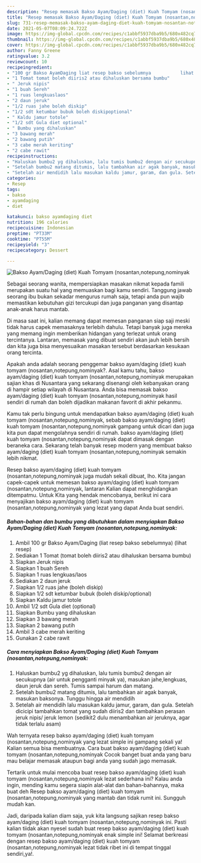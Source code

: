 ```yaml
---
description: "Resep memasak Bakso Ayam/Daging (diet) Kuah Tomyam (nosantan,notepung,nominyak Sederhana dan Mudah Dibuat"
title: "Resep memasak Bakso Ayam/Daging (diet) Kuah Tomyam (nosantan,notepung,nominyak Sederhana dan Mudah Dibuat"
slug: 731-resep-memasak-bakso-ayam-daging-diet-kuah-tomyam-nosantan-notepung-nominyak-sederhana-dan-mudah-dibuat
date: 2021-05-07T08:09:24.722Z
image: https://img-global.cpcdn.com/recipes/c1abbf5937dba9b5/680x482cq70/bakso-ayamdaging-diet-kuah-tomyam-nosantannotepungnominyak-foto-resep-utama.jpg
thumbnail: https://img-global.cpcdn.com/recipes/c1abbf5937dba9b5/680x482cq70/bakso-ayamdaging-diet-kuah-tomyam-nosantannotepungnominyak-foto-resep-utama.jpg
cover: https://img-global.cpcdn.com/recipes/c1abbf5937dba9b5/680x482cq70/bakso-ayamdaging-diet-kuah-tomyam-nosantannotepungnominyak-foto-resep-utama.jpg
author: Fanny Greene
ratingvalue: 3.2
reviewcount: 10
recipeingredient:
- "100 gr Bakso AyamDaging liat resep bakso sebelumnya           lihat resep"
- "1 Tomat tomat boleh diiris2 atau dihaluskan bersama bumbu"
- " Jeruk nipis"
- "1 buah Sereh"
- "1 ruas lengkuaslaos"
- "2 daun jeruk"
- "1/2 ruas jahe boleh diskip"
- "1/2 sdt ketumbar bubuk boleh diskipoptional"
- " Kaldu jamur totole"
- "1/2 sdt Gula diet optional"
- " Bumbu yang dihaluskan"
- "3 bawang merah"
- "2 bawang putih"
- "3 cabe merah keriting"
- "2 cabe rawit"
recipeinstructions:
- "Haluskan bumbu2 yg dihaluskan, lalu tumis bumbu2 dengan air secukupnya (air untuk pengganti minyak ya), masukan jahe,lengkuas, daun jeruk dan sereh. Tumis sampai harum dan matang."
- "Setelah bumbu2 matang ditumis, lalu tambahkan air agak banyak, masukan baksonya. Tunggu hingga air mendidih"
- "Setelah air mendidih lalu masukan kaldu jamur, garam, dan gula. Setelah dicicipi tambahkan tomat yang sudah diiris2 dan tambahkan perasan jeruk nipis/ jeruk lemon (sedikit2 dulu menambahkan air jeruknya, agar tidak terlalu asam)"
categories:
- Resep
tags:
- bakso
- ayamdaging
- diet

katakunci: bakso ayamdaging diet 
nutrition: 196 calories
recipecuisine: Indonesian
preptime: "PT33M"
cooktime: "PT55M"
recipeyield: "3"
recipecategory: Dessert

---
```



![Bakso Ayam/Daging (diet) Kuah Tomyam (nosantan,notepung,nominyak](https://img-global.cpcdn.com/recipes/c1abbf5937dba9b5/680x482cq70/bakso-ayamdaging-diet-kuah-tomyam-nosantannotepungnominyak-foto-resep-utama.jpg)

Sebagai seorang wanita, mempersiapkan masakan nikmat kepada famili merupakan suatu hal yang memuaskan bagi kamu sendiri. Tanggung jawab seorang ibu bukan sekadar mengurus rumah saja, tetapi anda pun wajib memastikan kebutuhan gizi tercukupi dan juga panganan yang disantap anak-anak harus mantab.

Di masa  saat ini, kalian memang dapat memesan panganan siap saji meski tidak harus capek memasaknya terlebih dahulu. Tetapi banyak juga mereka yang memang ingin memberikan hidangan yang terlezat untuk orang tercintanya. Lantaran, memasak yang dibuat sendiri akan jauh lebih bersih dan kita juga bisa menyesuaikan masakan tersebut berdasarkan kesukaan orang tercinta. 



Apakah anda adalah seorang penggemar bakso ayam/daging (diet) kuah tomyam (nosantan,notepung,nominyak?. Asal kamu tahu, bakso ayam/daging (diet) kuah tomyam (nosantan,notepung,nominyak merupakan sajian khas di Nusantara yang sekarang disenangi oleh kebanyakan orang di hampir setiap wilayah di Nusantara. Anda bisa memasak bakso ayam/daging (diet) kuah tomyam (nosantan,notepung,nominyak hasil sendiri di rumah dan boleh dijadikan makanan favorit di akhir pekanmu.

Kamu tak perlu bingung untuk mendapatkan bakso ayam/daging (diet) kuah tomyam (nosantan,notepung,nominyak, sebab bakso ayam/daging (diet) kuah tomyam (nosantan,notepung,nominyak gampang untuk dicari dan juga kita pun dapat mengolahnya sendiri di rumah. bakso ayam/daging (diet) kuah tomyam (nosantan,notepung,nominyak dapat dimasak dengan beraneka cara. Sekarang telah banyak resep modern yang membuat bakso ayam/daging (diet) kuah tomyam (nosantan,notepung,nominyak semakin lebih nikmat.

Resep bakso ayam/daging (diet) kuah tomyam (nosantan,notepung,nominyak juga mudah sekali dibuat, lho. Kita jangan capek-capek untuk memesan bakso ayam/daging (diet) kuah tomyam (nosantan,notepung,nominyak, lantaran Kalian dapat menghidangkan ditempatmu. Untuk Kita yang hendak mencobanya, berikut ini cara menyajikan bakso ayam/daging (diet) kuah tomyam (nosantan,notepung,nominyak yang lezat yang dapat Anda buat sendiri.

<!--inarticleads1-->

##### Bahan-bahan dan bumbu yang dibutuhkan dalam menyiapkan Bakso Ayam/Daging (diet) Kuah Tomyam (nosantan,notepung,nominyak:

1. Ambil 100 gr Bakso Ayam/Daging (liat resep bakso sebelumnya)           (lihat resep)
1. Sediakan 1 Tomat (tomat boleh diiris2 atau dihaluskan bersama bumbu)
1. Siapkan  Jeruk nipis
1. Siapkan 1 buah Sereh
1. Siapkan 1 ruas lengkuas/laos
1. Sediakan 2 daun jeruk
1. Siapkan 1/2 ruas jahe (boleh diskip)
1. Siapkan 1/2 sdt ketumbar bubuk (boleh diskip/optional)
1. Siapkan  Kaldu jamur totole
1. Ambil 1/2 sdt Gula diet (optional)
1. Siapkan  Bumbu yang dihaluskan
1. Siapkan 3 bawang merah
1. Siapkan 2 bawang putih
1. Ambil 3 cabe merah keriting
1. Gunakan 2 cabe rawit




<!--inarticleads2-->

##### Cara menyiapkan Bakso Ayam/Daging (diet) Kuah Tomyam (nosantan,notepung,nominyak:

1. Haluskan bumbu2 yg dihaluskan, lalu tumis bumbu2 dengan air secukupnya (air untuk pengganti minyak ya), masukan jahe,lengkuas, daun jeruk dan sereh. Tumis sampai harum dan matang.
1. Setelah bumbu2 matang ditumis, lalu tambahkan air agak banyak, masukan baksonya. Tunggu hingga air mendidih
1. Setelah air mendidih lalu masukan kaldu jamur, garam, dan gula. Setelah dicicipi tambahkan tomat yang sudah diiris2 dan tambahkan perasan jeruk nipis/ jeruk lemon (sedikit2 dulu menambahkan air jeruknya, agar tidak terlalu asam)




Wah ternyata resep bakso ayam/daging (diet) kuah tomyam (nosantan,notepung,nominyak yang lezat simple ini gampang sekali ya! Kalian semua bisa membuatnya. Cara buat bakso ayam/daging (diet) kuah tomyam (nosantan,notepung,nominyak Cocok banget buat anda yang baru mau belajar memasak ataupun bagi anda yang sudah jago memasak.

Tertarik untuk mulai mencoba buat resep bakso ayam/daging (diet) kuah tomyam (nosantan,notepung,nominyak lezat sederhana ini? Kalau anda ingin, mending kamu segera siapin alat-alat dan bahan-bahannya, maka buat deh Resep bakso ayam/daging (diet) kuah tomyam (nosantan,notepung,nominyak yang mantab dan tidak rumit ini. Sungguh mudah kan. 

Jadi, daripada kalian diam saja, yuk kita langsung sajikan resep bakso ayam/daging (diet) kuah tomyam (nosantan,notepung,nominyak ini. Pasti kalian tiidak akan nyesel sudah buat resep bakso ayam/daging (diet) kuah tomyam (nosantan,notepung,nominyak enak simple ini! Selamat berkreasi dengan resep bakso ayam/daging (diet) kuah tomyam (nosantan,notepung,nominyak lezat tidak ribet ini di tempat tinggal sendiri,ya!.

